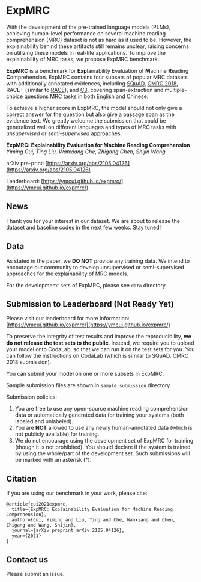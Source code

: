 # ExpMRC

With the development of the pre-trained language models (PLMs), achieving human-level performance on several machine reading comprehension (MRC) dataset is not as hard as it used to be. However, the explainability behind these artifacts still remains unclear, raising concerns on utilizing these models in real-life applications. To improve the explainability of MRC tasks, we propose ExpMRC benchmark. 

**ExpMRC** is a benchmark for **Exp**lainability Evaluation of **M**achine **R**eading **C**omprehension. ExpMRC contains four subsets of popular MRC datasets with additionally annotated evidences, including [SQuAD](https://www.aclweb.org/anthology/D16-1264/), [CMRC 2018](https://www.aclweb.org/anthology/D19-1600/), RACE+ (similar to [RACE](https://www.aclweb.org/anthology/D17-1082/)), and [C3](https://www.aclweb.org/anthology/2020.tacl-1.10/), covering span-extraction and multiple-choice questions MRC tasks in both English and Chinese. 

To achieve a higher score in ExpMRC, the model should not only give a correct answer for the question but also give a passage span as the evidence text. We greatly welcome the submission that could be generalized well on different languages and types of MRC tasks with *unsupervised* or *semi-supervised* approaches.

**ExpMRC: Explainability Evaluation for Machine Reading Comprehension**  
*Yiming Cui, Ting Liu, Wanxiang Che, Zhigang Chen, Shijin Wang*

arXiv pre-print: [https://arxiv.org/abs/2105.04126](https://arxiv.org/abs/2105.04126)

Leaderboard: [https://ymcui.github.io/expmrc/](https://ymcui.github.io/expmrc/)

## News

Thank you for your interest in our dataset. We are about to release the dataset and baseline codes in the next few weeks. Stay tuned!


## Data

As stated in the paper, we **DO NOT** provide any training data. We intend to encourage our community to develop unsupervised or semi-supervised approaches for the explainability of MRC models. 

For the developmemt sets of ExpMRC, please see `data` directory. 


## Submission to Leaderboard (Not Ready Yet)

Please visit our leaderboard for more information: [https://ymcui.github.io/expmrc/](https://ymcui.github.io/expmrc/)

To preserve the integrity of test results and improve the reproducibility, **we do not release the test sets to the public**. Instead, we require you to upload your model onto CodaLab, so that we can run it on the test sets for you. You can follow the instructions on CodaLab (which is similar to SQuAD, CMRC 2018 submission).

You can submit your model on one or more subsets in ExpMRC. 

Sample submission files are shown in `sample_submission` directory.

Submission policies:
1. You are free to use any open-source machine reading comprehension data or automatically generated data for training your systems (both labeled and unlabeled).
2. You are **NOT** allowed to use any newly human-annotated data (which is not publicly available) for training.
3. We do not encourage using the development set of ExpMRC for training (though it is not prohibited). You should declare if the system is trained by using the whole/part of the development set. Such submissions will be marked with an asterisk (*).


## Citation

If you are using our benchmark in your work, please cite:

```
@article{cui2021expmrc,
  title={ExpMRC: Explainability Evaluation for Machine Reading Comprehension},
  author={Cui, Yiming and Liu, Ting and Che, Wanxiang and Chen, Zhigang and Wang, Shijin},
  journal={arXiv preprint arXiv:2105.04126},
  year={2021}
}
```



## Contact us

Please submit an issue.